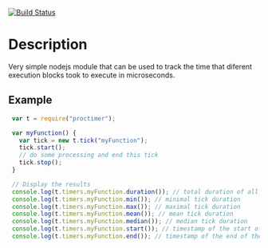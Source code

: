[![Build Status](https://travis-ci.org/alexandrusavin/exectimer.png?branch=master)](https://travis-ci.org/alexandrusavin/exectimer)

# Description

Very simple nodejs module that can be used to track the time that diferent execution blocks took to execute in microseconds.

## Example

```javascript
 var t = require("proctimer");

 var myFunction() {
   var tick = new t.tick("myFunction");
   tick.start();
   // do some processing and end this tick
   tick.stop();
 }

 // Display the results
 console.log(t.timers.myFunction.duration()); // total duration of all ticks
 console.log(t.timers.myFunction.min()); // minimal tick duration
 console.log(t.timers.myFunction.max()); // maximal tick duration
 console.log(t.timers.myFunction.mean()); // mean tick duration
 console.log(t.timers.myFunction.median()); // median tick duration
 console.log(t.timers.myFunction.start()); // timestamp of the start of the first tick
 console.log(t.timers.myFunction.end()); // timestamp of the end of the last tick
```

